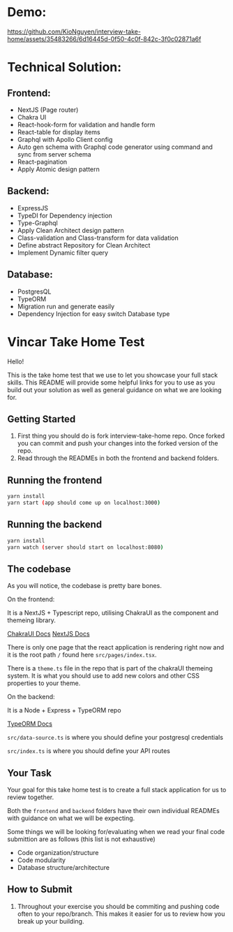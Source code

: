 # Demo:
https://github.com/KioNguyen/interview-take-home/assets/35483266/6d16445d-0f50-4c0f-842c-3f0c02871a6f



# Technical Solution:
## Frontend: 
- NextJS (Page router)
- Chakra UI
- React-hook-form for validation and handle form
- React-table for display items
- Graphql with Apollo Client config
- Auto gen schema with Graphql code generator using command and sync from server schema
- React-pagination
- Apply Atomic design pattern

## Backend:
- ExpressJS
- TypeDI for Dependency injection
- Type-Graphql
- Apply Clean Architect design pattern
- Class-validation and Class-transform for data validation
- Define abstract Repository for Clean Architect
- Implement Dynamic filter query

## Database:
- PostgresQL
- TypeORM
- Migration run and generate easily
- Dependency Injection for easy switch Database type




# Vincar Take Home Test

Hello!

This is the take home test that we use to let you showcase your full stack skills. This README will provide some helpful links for you to use as you build out your solution as well as general guidance on what we are looking for.

## Getting Started

1. First thing you should do is fork interview-take-home repo. Once forked you can commit and push your changes into the forked version of the repo.
2. Read through the READMEs in both the frontend and backend folders.

## Running the frontend

```bash
yarn install
yarn start (app should come up on localhost:3000)
```

## Running the backend

```bash
yarn install
yarn watch (server should start on localhost:8080)
```

## The codebase 

As you will notice, the codebase is pretty bare bones.

On the frontend: 

It is a NextJS + Typescript repo, utilising ChakraUI as the component and themeing library.

[ChakraUI Docs](https://chakra-ui.com/docs/components)
[NextJS Docs](https://nextjs.org/docs/getting-started)

There is only one page that the react application is rendering right now and it is the root path `/` found here `src/pages/index.tsx`.

There is a `theme.ts` file in the repo that is part of the chakraUI themeing system. It is what you should use to add new colors and other CSS properties to your theme.

On the backend:

It is a Node + Express + TypeORM repo

[TypeORM Docs](https://typeorm.io/)

`src/data-source.ts` is where you should define your postgresql credentials

`src/index.ts` is where you should define your API routes

## Your Task

Your goal for this take home test is to create a full stack application for us to review together.

Both the `frontend` and `backend` folders have their own individual READMEs with guidance on what we will be expecting.

Some things we will be looking for/evaluating when we read your final code submittion are as follows (this list is not exhaustive)

- Code organization/structure
- Code modularity
- Database structure/architecture

## How to Submit

1. Throughout your exercise you should be commiting and pushing code often to your repo/branch. This makes it easier for us to review how you break up your building.
